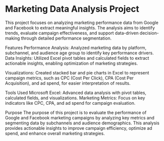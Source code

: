# Marketing Data Analysis Project
This project focuses on analyzing marketing performance data from Google and Facebook to extract meaningful insights.
The analysis aims to identify trends, evaluate campaign effectiveness, and support data-driven decision-making
through detailed performance segmentation.

Features
Performance Analysis: Analyzed marketing data by platform, subchannel, and audience age group to identify key performance drivers.
Data Insights: Utilized Excel pivot tables and calculated fields to extract actionable insights,
enabling optimization of marketing strategies.

Visualizations: Created stacked bar and pie charts in Excel to represent campaign metrics,
such as CPC (Cost Per Click), CPA (Cost Per Acquisition), and ad spend, for easier interpretation of results.

Tools Used
Microsoft Excel: Advanced data analysis with pivot tables, calculated fields, and visualizations.
Marketing Metrics: Focus on key indicators like CPC, CPA, and ad spend for campaign evaluation.

Purpose
The purpose of this project is to evaluate the performance of Google and Facebook marketing campaigns by
analyzing key metrics and segmenting data by subchannels and audience demographics.
This analysis provides actionable insights to improve campaign efficiency,
optimize ad spend, and enhance overall marketing strategies.
